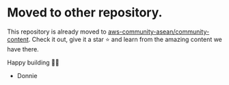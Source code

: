# Moved to other repository. 
This repository is already moved to [aws-community-asean/community-content](https://github.com/aws-community-asean/community-content). Check it out, give it a star ⭐️ and learn from the amazing content we have there. 

Happy building 🤘🏻
- Donnie
